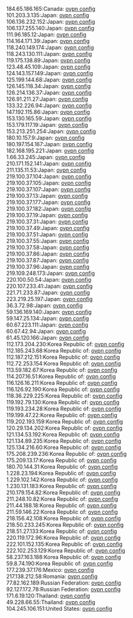 184.65.186.165:Canada: [ovpn config](vpn/184_65_186_165.ovpn)  
101.203.3.135:Japan: [ovpn config](vpn/101_203_3_135.ovpn)  
106.136.232.152:Japan: [ovpn config](vpn/106_136_232_152.ovpn)  
106.137.255.140:Japan: [ovpn config](vpn/106_137_255_140.ovpn)  
111.96.185.12:Japan: [ovpn config](vpn/111_96_185_12.ovpn)  
114.164.171.39:Japan: [ovpn config](vpn/114_164_171_39.ovpn)  
118.240.149.174:Japan: [ovpn config](vpn/118_240_149_174.ovpn)  
118.243.130.111:Japan: [ovpn config](vpn/118_243_130_111.ovpn)  
119.175.138.89:Japan: [ovpn config](vpn/119_175_138_89.ovpn)  
123.48.45.109:Japan: [ovpn config](vpn/123_48_45_109.ovpn)  
124.143.157.149:Japan: [ovpn config](vpn/124_143_157_149.ovpn)  
125.199.144.68:Japan: [ovpn config](vpn/125_199_144_68.ovpn)  
126.145.118.34:Japan: [ovpn config](vpn/126_145_118_34.ovpn)  
126.214.136.37:Japan: [ovpn config](vpn/126_214_136_37.ovpn)  
126.91.211.27:Japan: [ovpn config](vpn/126_91_211_27.ovpn)  
133.32.226.94:Japan: [ovpn config](vpn/133_32_226_94.ovpn)  
147.192.115.86:Japan: [ovpn config](vpn/147_192_115_86.ovpn)  
153.130.165.59:Japan: [ovpn config](vpn/153_130_165_59.ovpn)  
153.179.117.19:Japan: [ovpn config](vpn/153_179_117_19.ovpn)  
153.213.251.254:Japan: [ovpn config](vpn/153_213_251_254.ovpn)  
180.10.157.9:Japan: [ovpn config](vpn/180_10_157_9.ovpn)  
180.197.154.167:Japan: [ovpn config](vpn/180_197_154_167.ovpn)  
182.168.195.221:Japan: [ovpn config](vpn/182_168_195_221.ovpn)  
1.66.33.245:Japan: [ovpn config](vpn/1_66_33_245.ovpn)  
210.171.152.141:Japan: [ovpn config](vpn/210_171_152_141.ovpn)  
211.135.11.53:Japan: [ovpn config](vpn/211_135_11_53.ovpn)  
219.100.37.104:Japan: [ovpn config](vpn/219_100_37_104.ovpn)  
219.100.37.105:Japan: [ovpn config](vpn/219_100_37_105.ovpn)  
219.100.37.107:Japan: [ovpn config](vpn/219_100_37_107.ovpn)  
219.100.37.13:Japan: [ovpn config](vpn/219_100_37_13.ovpn)  
219.100.37.177:Japan: [ovpn config](vpn/219_100_37_177.ovpn)  
219.100.37.182:Japan: [ovpn config](vpn/219_100_37_182.ovpn)  
219.100.37.19:Japan: [ovpn config](vpn/219_100_37_19.ovpn)  
219.100.37.31:Japan: [ovpn config](vpn/219_100_37_31.ovpn)  
219.100.37.49:Japan: [ovpn config](vpn/219_100_37_49.ovpn)  
219.100.37.51:Japan: [ovpn config](vpn/219_100_37_51.ovpn)  
219.100.37.55:Japan: [ovpn config](vpn/219_100_37_55.ovpn)  
219.100.37.58:Japan: [ovpn config](vpn/219_100_37_58.ovpn)  
219.100.37.86:Japan: [ovpn config](vpn/219_100_37_86.ovpn)  
219.100.37.87:Japan: [ovpn config](vpn/219_100_37_87.ovpn)  
219.100.37.96:Japan: [ovpn config](vpn/219_100_37_96.ovpn)  
219.109.248.173:Japan: [ovpn config](vpn/219_109_248_173.ovpn)  
220.100.50.54:Japan: [ovpn config](vpn/220_100_50_54.ovpn)  
220.107.233.41:Japan: [ovpn config](vpn/220_107_233_41.ovpn)  
221.71.233.87:Japan: [ovpn config](vpn/221_71_233_87.ovpn)  
223.219.25.197:Japan: [ovpn config](vpn/223_219_25_197.ovpn)  
36.3.72.98:Japan: [ovpn config](vpn/36_3_72_98.ovpn)  
59.136.169.140:Japan: [ovpn config](vpn/59_136_169_140.ovpn)  
59.147.25.134:Japan: [ovpn config](vpn/59_147_25_134.ovpn)  
60.67.223.111:Japan: [ovpn config](vpn/60_67_223_111.ovpn)  
60.67.42.94:Japan: [ovpn config](vpn/60_67_42_94.ovpn)  
61.45.120.166:Japan: [ovpn config](vpn/61_45_120_166.ovpn)  
112.173.204.230:Korea Republic of: [ovpn config](vpn/112_173_204_230.ovpn)  
112.185.243.68:Korea Republic of: [ovpn config](vpn/112_185_243_68.ovpn)  
112.187.212.151:Korea Republic of: [ovpn config](vpn/112_187_212_151.ovpn)  
112.72.253.154:Korea Republic of: [ovpn config](vpn/112_72_253_154.ovpn)  
113.59.182.67:Korea Republic of: [ovpn config](vpn/113_59_182_67.ovpn)  
114.207.16.51:Korea Republic of: [ovpn config](vpn/114_207_16_51.ovpn)  
116.126.16.211:Korea Republic of: [ovpn config](vpn/116_126_16_211.ovpn)  
116.126.92.190:Korea Republic of: [ovpn config](vpn/116_126_92_190.ovpn)  
118.36.229.225:Korea Republic of: [ovpn config](vpn/118_36_229_225.ovpn)  
119.192.79.130:Korea Republic of: [ovpn config](vpn/119_192_79_130.ovpn)  
119.193.234.28:Korea Republic of: [ovpn config](vpn/119_193_234_28.ovpn)  
119.199.47.22:Korea Republic of: [ovpn config](vpn/119_199_47_22.ovpn)  
119.202.193.159:Korea Republic of: [ovpn config](vpn/119_202_193_159.ovpn)  
120.29.134.202:Korea Republic of: [ovpn config](vpn/120_29_134_202.ovpn)  
121.134.53.192:Korea Republic of: [ovpn config](vpn/121_134_53_192.ovpn)  
121.134.89.235:Korea Republic of: [ovpn config](vpn/121_134_89_235.ovpn)  
125.134.216.60:Korea Republic of: [ovpn config](vpn/125_134_216_60.ovpn)  
175.208.239.236:Korea Republic of: [ovpn config](vpn/175_208_239_236.ovpn)  
175.209.13.17:Korea Republic of: [ovpn config](vpn/175_209_13_17.ovpn)  
180.70.144.31:Korea Republic of: [ovpn config](vpn/180_70_144_31.ovpn)  
1.228.23.194:Korea Republic of: [ovpn config](vpn/1_228_23_194.ovpn)  
1.229.102.142:Korea Republic of: [ovpn config](vpn/1_229_102_142.ovpn)  
1.230.131.183:Korea Republic of: [ovpn config](vpn/1_230_131_183.ovpn)  
210.179.154.82:Korea Republic of: [ovpn config](vpn/210_179_154_82.ovpn)  
211.248.10.82:Korea Republic of: [ovpn config](vpn/211_248_10_82.ovpn)  
211.44.188.18:Korea Republic of: [ovpn config](vpn/211_44_188_18.ovpn)  
211.59.146.22:Korea Republic of: [ovpn config](vpn/211_59_146_22.ovpn)  
218.156.42.108:Korea Republic of: [ovpn config](vpn/218_156_42_108.ovpn)  
218.50.233.245:Korea Republic of: [ovpn config](vpn/218_50_233_245.ovpn)  
218.51.27.133:Korea Republic of: [ovpn config](vpn/218_51_27_133.ovpn)  
220.119.172.96:Korea Republic of: [ovpn config](vpn/220_119_172_96.ovpn)  
222.101.152.135:Korea Republic of: [ovpn config](vpn/222_101_152_135.ovpn)  
222.102.253.129:Korea Republic of: [ovpn config](vpn/222_102_253_129.ovpn)  
58.237.163.188:Korea Republic of: [ovpn config](vpn/58_237_163_188.ovpn)  
59.8.74.190:Korea Republic of: [ovpn config](vpn/59_8_74_190.ovpn)  
177.239.37.176:Mexico: [ovpn config](vpn/177_239_37_176.ovpn)  
217.138.212.58:Romania: [ovpn config](vpn/217_138_212_58.ovpn)  
77.82.162.189:Russian Federation: [ovpn config](vpn/77_82_162_189.ovpn)  
92.127.172.78:Russian Federation: [ovpn config](vpn/92_127_172_78.ovpn)  
171.6.19.120:Thailand: [ovpn config](vpn/171_6_19_120.ovpn)  
49.228.66.55:Thailand: [ovpn config](vpn/49_228_66_55.ovpn)  
104.245.106.151:United States: [ovpn config](vpn/104_245_106_151.ovpn)  
